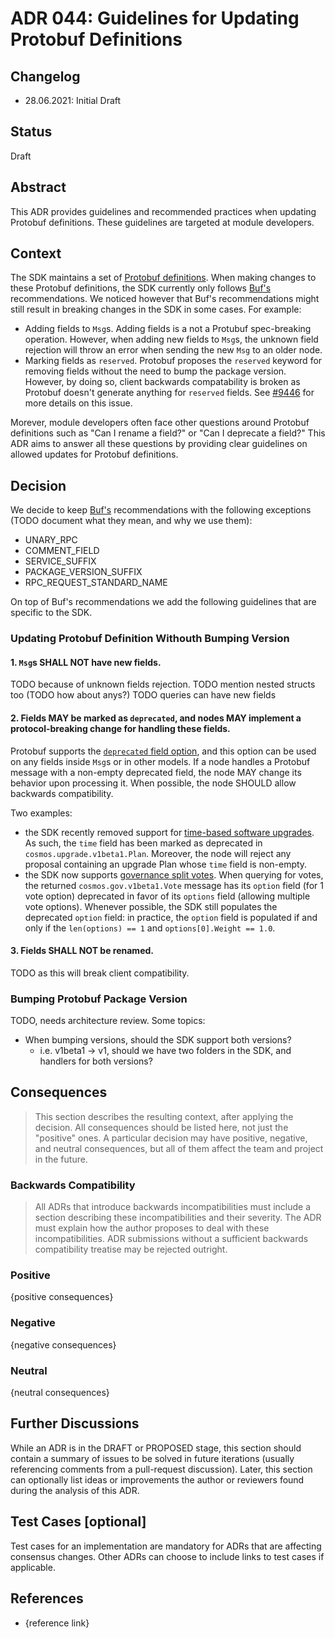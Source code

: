 # ADR 044: Guidelines for Updating Protobuf Definitions

## Changelog

- 28.06.2021: Initial Draft

## Status

Draft

## Abstract

This ADR provides guidelines and recommended practices when updating Protobuf definitions. These guidelines are targeted at module developers.

## Context

The SDK maintains a set of [Protobuf definitions](https://github.com/cosmos/cosmos-sdk/tree/master/proto/cosmos). When making changes to these Protobuf definitions, the SDK currently only follows [Buf's](https://docs.buf.build/) recommendations. We noticed however that Buf's recommendations might still result in breaking changes in the SDK in some cases. For example:

- Adding fields to `Msg`s. Adding fields is a not a Protubuf spec-breaking operation. However, when adding new fields to `Msg`s, the unknown field rejection will throw an error when sending the new `Msg` to an older node.
- Marking fields as `reserved`. Protobuf proposes the `reserved` keyword for removing fields without the need to bump the package version. However, by doing so, client backwards compatability is broken as Protobuf doesn't generate anything for `reserved` fields. See [#9446](https://github.com/cosmos/cosmos-sdk/issues/9446) for more details on this issue.

Morever, module developers often face other questions around Protobuf definitions such as "Can I rename a field?" or "Can I deprecate a field?" This ADR aims to answer all these questions by providing clear guidelines on allowed updates for Protobuf definitions.

## Decision

We decide to keep [Buf's](https://docs.buf.build/) recommendations with the following exceptions (TODO document what they mean, and why we use them):

- UNARY_RPC
- COMMENT_FIELD
- SERVICE_SUFFIX
- PACKAGE_VERSION_SUFFIX
- RPC_REQUEST_STANDARD_NAME

On top of Buf's recommendations we add the following guidelines that are specific to the SDK.

### Updating Protobuf Definition Withouth Bumping Version

#### 1. `Msg`s SHALL NOT have new fields.

TODO because of unknown fields rejection.
TODO mention nested structs too (TODO how about anys?)
TODO queries can have new fields

#### 2. Fields MAY be marked as `deprecated`, and nodes MAY implement a protocol-breaking change for handling these fields.

Protobuf supports the [`deprecated` field option](https://developers.google.com/protocol-buffers/docs/proto#options), and this option can be used on any fields inside `Msg`s or in other models. If a node handles a Protobuf message with a non-empty deprecated field, the node MAY change its behavior upon processing it. When possible, the node SHOULD allow backwards compatibility.

Two examples:

- the SDK recently removed support for [time-based software upgrades](https://github.com/cosmos/cosmos-sdk/pull/8849). As such, the `time` field has been marked as deprecated in `cosmos.upgrade.v1beta1.Plan`. Moreover, the node will reject any proposal containing an upgrade Plan whose `time` field is non-empty.
- the SDK now supports [governance split votes](./adr-037-gov-split-vote.md). When querying for votes, the returned `cosmos.gov.v1beta1.Vote` message has its `option` field (for 1 vote option) deprecated in favor of its `options` field (allowing multiple vote options). Whenever possible, the SDK still populates the deprecated `option` field: in practice, the `option` field is populated if and only if the `len(options) == 1` and `options[0].Weight == 1.0`.

#### 3. Fields SHALL NOT be renamed.

TODO as this will break client compatibility.

### Bumping Protobuf Package Version

TODO, needs architecture review. Some topics:

- When bumping versions, should the SDK support both versions?
  - i.e. v1beta1 -> v1, should we have two folders in the SDK, and handlers for both versions?

## Consequences

> This section describes the resulting context, after applying the decision. All consequences should be listed here, not just the "positive" ones. A particular decision may have positive, negative, and neutral consequences, but all of them affect the team and project in the future.

### Backwards Compatibility

> All ADRs that introduce backwards incompatibilities must include a section describing these incompatibilities and their severity. The ADR must explain how the author proposes to deal with these incompatibilities. ADR submissions without a sufficient backwards compatibility treatise may be rejected outright.

### Positive

{positive consequences}

### Negative

{negative consequences}

### Neutral

{neutral consequences}

## Further Discussions

While an ADR is in the DRAFT or PROPOSED stage, this section should contain a summary of issues to be solved in future iterations (usually referencing comments from a pull-request discussion).
Later, this section can optionally list ideas or improvements the author or reviewers found during the analysis of this ADR.

## Test Cases [optional]

Test cases for an implementation are mandatory for ADRs that are affecting consensus changes. Other ADRs can choose to include links to test cases if applicable.

## References

- {reference link}

